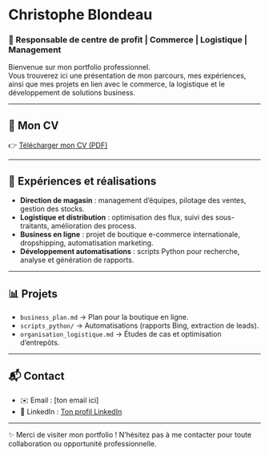 # Christophe Blondeau  

### 🚀 Responsable de centre de profit | Commerce | Logistique | Management  

Bienvenue sur mon portfolio professionnel.  
Vous trouverez ici une présentation de mon parcours, mes expériences, ainsi que mes projets en lien avec le commerce, la logistique et le développement de solutions business.  

---
## 📄 Mon CV
👉 [Télécharger mon CV (PDF)](https://raw.githubusercontent.com/Organiah/portfolio-pro/main/CV%20DE%20CHRISTOPHE%20BLONDEAU.pdf)


---

## 💼 Expériences et réalisations  

- **Direction de magasin** : management d’équipes, pilotage des ventes, gestion des stocks.  
- **Logistique et distribution** : optimisation des flux, suivi des sous-traitants, amélioration des process.  
- **Business en ligne** : projet de boutique e-commerce internationale, dropshipping, automatisation marketing.  
- **Développement automatisations** : scripts Python pour recherche, analyse et génération de rapports.  

---

## 📊 Projets  

- `business_plan.md` → Plan pour la boutique en ligne.  
- `scripts_python/` → Automatisations (rapports Bing, extraction de leads).  
- `organisation_logistique.md` → Études de cas et optimisation d’entrepôts.  

---

## 📬 Contact  

- ✉️ Email : [ton email ici]  
- 💼 LinkedIn : [Ton profil LinkedIn](https://linkedin.com/in/ton-profil)  

---

✨ Merci de visiter mon portfolio ! N’hésitez pas à me contacter pour toute collaboration ou opportunité professionnelle.

